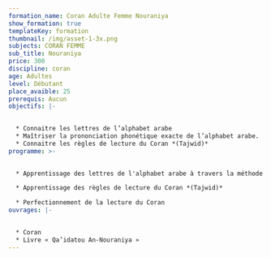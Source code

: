 ```yaml
---
formation_name: Coran Adulte Femme Nouraniya
show_formation: true
templateKey: formation
thumbnail: /img/asset-1-3x.png
subjects: CORAN FEMME
sub_title: Nouraniya
price: 300
discipline: coran
age: Adultes
level: Débutant
place_avaible: 25
prerequis: Aucun
objectifs: |-
  

  * Connaitre les lettres de l’alphabet arabe
  * Maîtriser la prononciation phonétique exacte de l’alphabet arabe.
  * Connaitre les règles de lecture du Coran *(Tajwid)*
programme: >-
  

  * Apprentissage des lettres de l'alphabet arabe à travers la méthode An-Nouraniya

  * Apprentissage des règles de lecture du Coran *(Tajwid)*

  * Perfectionnement de la lecture du Coran
ouvrages: |-
  

  * Coran
  * Livre « Qa’idatou An-Nouraniya »
---
```

